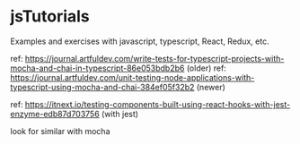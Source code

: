 # jsTutorials
Examples and exercises with javascript, typescript, React, Redux, etc.

ref: https://journal.artfuldev.com/write-tests-for-typescript-projects-with-mocha-and-chai-in-typescript-86e053bdb2b6 (older)
ref: https://journal.artfuldev.com/unit-testing-node-applications-with-typescript-using-mocha-and-chai-384ef05f32b2 (newer)


ref: https://itnext.io/testing-components-built-using-react-hooks-with-jest-enzyme-edb87d703756 (with jest)

look for similar with mocha

